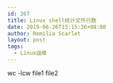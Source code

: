 ```yaml
---
id: 267
title: Linux shell统计文件行数
date: 2019-06-26T15:15:36+08:00
author: Remilia Scarlet
layout: post
tags:
  - Linux运维
---
```

wc -lcw file1 file2